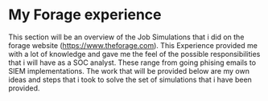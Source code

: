 # My Forage experience
This section will be an overview of the Job Simulations that i did on the forage website (https://www.theforage.com). This Experience provided me with a lot of knowledge and gave me the feel of the possible responsibilities that i will have as a SOC analyst. These range from going phising emails to SIEM implementations. The work that will be provided below are my own ideas and steps that i took to solve the set of simulations that i have been provided.
